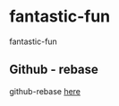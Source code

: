 # fantastic-fun
fantastic-fun

## Github - rebase
 github-rebase [here](singhsaurabh/blob/master/git-rebase.md)
